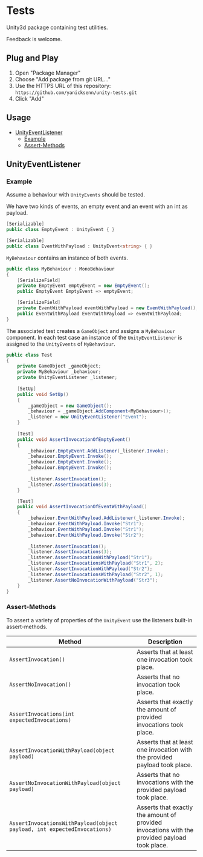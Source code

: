 # Tests

Unity3d package containing test utilities.

Feedback is welcome.

## Plug and Play
1. Open "Package Manager"
2. Choose "Add package from git URL..."
3. Use the HTTPS URL of this repository:
   `https://github.com/yanicksenn/unity-tests.git`
4. Click "Add"

## Usage
- [UnityEventListener](#user-content-unityeventlistener)
  - [Example](#user-content-example)
  - [Assert-Methods](#user-content-assert-methods)

## UnityEventListener

### Example
Assume a behaviour with `UnityEvents` should be tested.

We have two kinds of events, an empty event and an event with an int as payload.

```c#
[Serializable]
public class EmptyEvent : UnityEvent { }

[Serializable]
public class EventWithPayload : UnityEvent<string> { }
```

`MyBehaviour` contains an instance of both events.

```c#
public class MyBehaviour : MonoBehaviour
{
    [SerializeField] 
    private EmptyEvent emptyEvent = new EmptyEvent();
    public EmptyEvent EmptyEvent => emptyEvent;

    [SerializeField] 
    private EventWithPayload eventWithPayload = new EventWithPayload();
    public EventWithPayload EventWithPayload => eventWithPayload;
}
```

The associated test creates a `GameObject` and assigns a `MyBehaviour` component.
In each test case an instance of the `UnityEventListener` is assigned to the `UnityEvents` of `MyBehaviour`.

```c#
public class Test
{
    private GameObject _gameObject;
    private MyBehaviour _behaviour;
    private UnityEventListener _listener;
    
    [SetUp]
    public void SetUp()
    {
        _gameObject = new GameObject();
        _behaviour = _gameObject.AddComponent<MyBehaviour>();
        _listener = new UnityEventListener("Event");
    }
    
    [Test]
    public void AssertInvocationOfEmptyEvent()
    {
        _behaviour.EmptyEvent.AddListener(_listener.Invoke);
        _behaviour.EmptyEvent.Invoke();
        _behaviour.EmptyEvent.Invoke();
        _behaviour.EmptyEvent.Invoke();
  
        _listener.AssertInvocation();
        _listener.AssertInvocations(3);
    }

    [Test]
    public void AssertInvocationOfEventWithPayload()
    {
        _behaviour.EventWithPayload.AddListener(_listener.Invoke);
        _behaviour.EventWithPayload.Invoke("Str1");
        _behaviour.EventWithPayload.Invoke("Str1");
        _behaviour.EventWithPayload.Invoke("Str2");
  
        _listener.AssertInvocation();
        _listener.AssertInvocations(3);
        _listener.AssertInvocationWithPayload("Str1");
        _listener.AssertInvocationsWithPayload("Str1", 2);
        _listener.AssertInvocationWithPayload("Str2");
        _listener.AssertInvocationsWithPayload("Str2", 1);
        _listener.AssertNoInvocationWithPayload("Str3");
    }
}
```

### Assert-Methods

To assert a variety of properties of the `UnityEvent` use the listeners built-in assert-methods.

| Method                                                                  | Description                                                                                    |
|-------------------------------------------------------------------------|------------------------------------------------------------------------------------------------|
| `AssertInvocation()`                                                    | Asserts that at least one invocation took place.                                               |
| `AssertNoInvocation()`                                                  | Asserts that no invocation took place.                                                         |
| `AssertInvocations(int expectedInvocations)`                            | Asserts that exactly the amount of provided invocations took place.                            |
| `AssertInvocationWithPayload(object payload)`                           | Asserts that at least one invocation with the provided payload took place.                     |
| `AssertNoInvocationWithPayload(object payload)`                         | Asserts that no invocations with the provided payload took place.                              |
| `AssertInvocationsWithPayload(object payload, int expectedInvocations)` | Asserts that exactly the amount of provided invocations with the provided payload took place.  |
